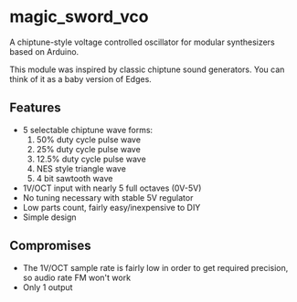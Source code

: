# magic_sword_vco
A chiptune-style voltage controlled oscillator for modular synthesizers based on Arduino.

This module was inspired by classic chiptune sound generators. You can think of
it as a baby version of Edges.

## Features
- 5 selectable chiptune wave forms:
    1. 50% duty cycle pulse wave
    2. 25% duty cycle pulse wave
    3. 12.5% duty cycle pulse wave 
    4. NES style triangle wave
    5. 4 bit sawtooth wave
- 1V/OCT input with nearly 5 full octaves (0V-5V)
- No tuning necessary with stable 5V regulator
- Low parts count, fairly easy/inexpensive to DIY
- Simple design

## Compromises 
- The 1V/OCT sample rate is fairly low in order to get required precision, so 
audio rate FM won't work
- Only 1 output
